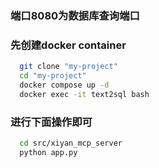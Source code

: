 ### 端口8080为数据库查询端口
### 先创建docker container
```sh
  git clone "my-project"
  cd "my-project"
  docker compose up -d
  docker exec -it text2sql bash
```
### 进行下面操作即可
```sh
  cd src/xiyan_mcp_server
  python app.py
```
